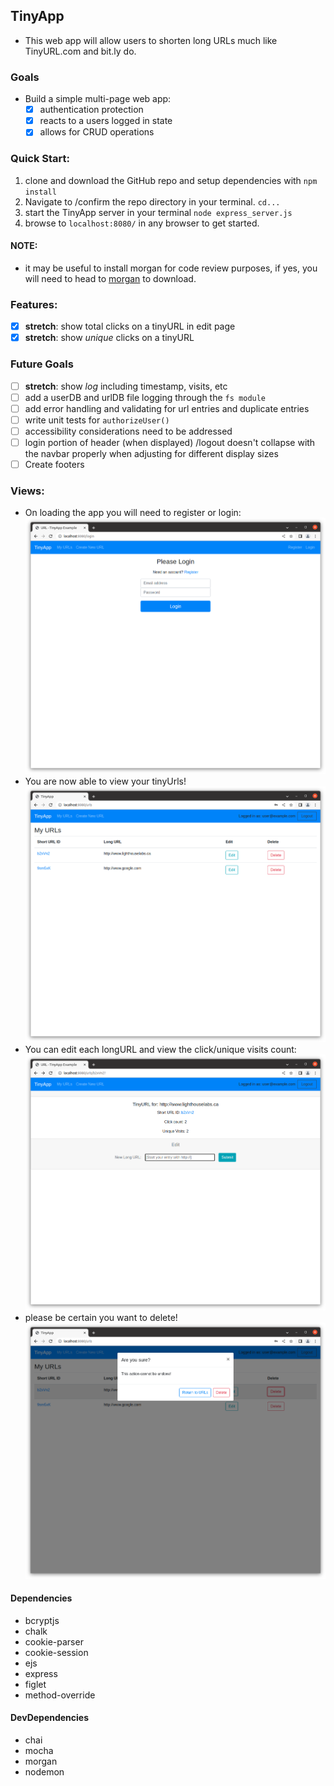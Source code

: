 ## TinyApp

- This web app will allow users to shorten long URLs much like TinyURL.com and bit.ly do.

### Goals
- Build a simple multi-page web app:
  - [x] authentication protection
  - [x] reacts to a users logged in state
  - [x] allows for CRUD operations

### Quick Start:
1. clone and download the GitHub repo and setup dependencies with ```npm install```
2. Navigate to /confirm the repo directory in your terminal. ```cd...```
3. start the TinyApp server in your terminal ```node express_server.js```
4. browse to ```localhost:8080/``` in any browser to get started.

#### NOTE:
- it may be useful to install morgan for code review purposes, if yes, you will need to head to [morgan](https://www.npmjs.com/package/morgan) to download.

### Features:
- [x] **stretch**: show total clicks on a tinyURL in edit page
- [x] **stretch**: show _unique_ clicks on a tinyURL
### Future Goals
- [ ] **stretch**: show _log_ including timestamp, visits, etc 
- [ ] add a userDB and urlDB file logging through the ```fs module```
- [ ] add error handling and validating for url entries and duplicate entries
- [ ] write unit tests for ```authorizeUser()```
- [ ] accessibility considerations need to be addressed
- [ ] login portion of header (when displayed) /logout doesn't collapse with the navbar properly when adjusting for different display sizes
- [ ] Create footers

### Views:
- On loading the app you will need to register or login:
![Login](/docs/Screenshot1login.png)
- You are now able to view your tinyUrls! 
![urls](/docs/Screenshot2urls.png)
- You can edit each longURL and view the click/unique visits count:
![edit](/docs/Screen3edit.png)
- please be certain you want to delete!
![delete](/docs/delete.png)



#### Dependencies
- bcryptjs
- chalk
- cookie-parser
- cookie-session
- ejs
- express 
- figlet
- method-override
#### DevDependencies
- chai
- mocha
- morgan
- nodemon





